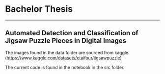 # Bachelor Thesis
<hr>

## Automated Detection and Classification of Jigsaw Puzzle Pieces in Digital Images

The images found in the data folder are sourced from kaggle. (https://www.kaggle.com/datasets/etaifour/jigsawpuzzle)


The current code is found in the notebook in the src folder.
